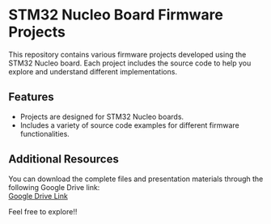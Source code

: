 # STM32 Nucleo Board Firmware Projects

This repository contains various firmware projects developed using the STM32 Nucleo board. Each project includes the source code to help you explore and understand different implementations.

## Features
- Projects are designed for STM32 Nucleo boards.
- Includes a variety of source code examples for different firmware functionalities.

## Additional Resources
You can download the complete files and presentation materials through the following Google Drive link:  
[Google Drive Link](<https://drive.google.com/drive/folders/1RYdl8u9dCVTiMCe67fvxP48aTJKz7KaY?usp=drive_link>)

Feel free to explore!!
